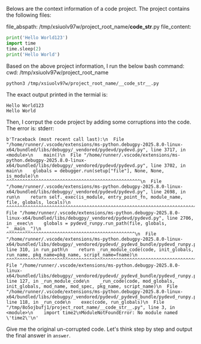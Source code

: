 Belows are the context information of a code project. The project contains the following files:

file_abspath: 
/tmp/xsiuolv97w/project_root_name/__code_str__.py
file_content:
```python
print('Hello World123')
import time
time.sleep(2)
print('Hello World')
```


Based on the above project information, I run the below bash command:
cwd: 
/tmp/xsiuolv97w/project_root_name
```bash
python3 /tmp/xsiuolv97w/project_root_name/__code_str__.py
``` 
The exact output printed in the termial is:
```
Hello World123
Hello World
```


Then, I corrput the code project by adding some corruptions into the code. 
The error is:
stderr:
```
b'Traceback (most recent call last):\n  File "/home/runner/.vscode/extensions/ms-python.debugpy-2025.8.0-linux-x64/bundled/libs/debugpy/_vendored/pydevd/pydevd.py", line 3717, in <module>\n    main()\n  File "/home/runner/.vscode/extensions/ms-python.debugpy-2025.8.0-linux-x64/bundled/libs/debugpy/_vendored/pydevd/pydevd.py", line 3702, in main\n    globals = debugger.run(setup["file"], None, None, is_module)\n              ^^^^^^^^^^^^^^^^^^^^^^^^^^^^^^^^^^^^^^^^^^^^^^^^^^\n  File "/home/runner/.vscode/extensions/ms-python.debugpy-2025.8.0-linux-x64/bundled/libs/debugpy/_vendored/pydevd/pydevd.py", line 2698, in run\n    return self._exec(is_module, entry_point_fn, module_name, file, globals, locals)\n           ^^^^^^^^^^^^^^^^^^^^^^^^^^^^^^^^^^^^^^^^^^^^^^^^^^^^^^^^^^^^^^^^^^^^^^^^^\n  File "/home/runner/.vscode/extensions/ms-python.debugpy-2025.8.0-linux-x64/bundled/libs/debugpy/_vendored/pydevd/pydevd.py", line 2706, in _exec\n    globals = pydevd_runpy.run_path(file, globals, "__main__")\n              ^^^^^^^^^^^^^^^^^^^^^^^^^^^^^^^^^^^^^^^^^^^^^^^^\n  File "/home/runner/.vscode/extensions/ms-python.debugpy-2025.8.0-linux-x64/bundled/libs/debugpy/_vendored/pydevd/_pydevd_bundle/pydevd_runpy.py", line 310, in run_path\n    return _run_module_code(code, init_globals, run_name, pkg_name=pkg_name, script_name=fname)\n           ^^^^^^^^^^^^^^^^^^^^^^^^^^^^^^^^^^^^^^^^^^^^^^^^^^^^^^^^^^^^^^^^^^^^^^^^^^^^^^^^^^^^\n  File "/home/runner/.vscode/extensions/ms-python.debugpy-2025.8.0-linux-x64/bundled/libs/debugpy/_vendored/pydevd/_pydevd_bundle/pydevd_runpy.py", line 127, in _run_module_code\n    _run_code(code, mod_globals, init_globals, mod_name, mod_spec, pkg_name, script_name)\n  File "/home/runner/.vscode/extensions/ms-python.debugpy-2025.8.0-linux-x64/bundled/libs/debugpy/_vendored/pydevd/_pydevd_bundle/pydevd_runpy.py", line 118, in _run_code\n    exec(code, run_globals)\n  File "/tmp/8o5ojbufj1/project_root_name/__code_str__.py", line 3, in <module>\n    import time2\nModuleNotFoundError: No module named \'time2\'\n'
```


Give me the original un-corrupted code. Let's think step by step and output the final answer in ```answer```.